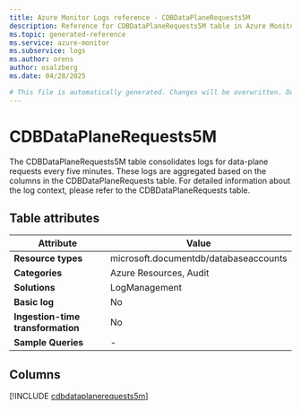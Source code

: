 ```yaml
---
title: Azure Monitor Logs reference - CDBDataPlaneRequests5M
description: Reference for CDBDataPlaneRequests5M table in Azure Monitor Logs.
ms.topic: generated-reference
ms.service: azure-monitor
ms.subservice: logs
ms.author: orens
author: osalzberg
ms.date: 04/28/2025

# This file is automatically generated. Changes will be overwritten. Do not change this file directly.
---
```


# CDBDataPlaneRequests5M

The CDBDataPlaneRequests5M table consolidates logs for data-plane requests every five minutes. These logs are aggregated based on the columns in the CDBDataPlaneRequests table. For detailed information about the log context, please refer to the CDBDataPlaneRequests table.


## Table attributes

|Attribute|Value|
|---|---|
|**Resource types**|microsoft.documentdb/databaseaccounts|
|**Categories**|Azure Resources, Audit|
|**Solutions**| LogManagement|
|**Basic log**|No|
|**Ingestion-time transformation**|No|
|**Sample Queries**|-|



## Columns
  
[!INCLUDE [cdbdataplanerequests5m](~/reusable-content/ce-skilling/azure/includes/azure-monitor/reference/tables/cdbdataplanerequests5m-include.md)]
